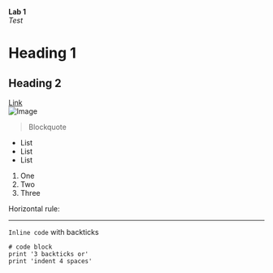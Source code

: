 **Lab 1**  
*Test*  
# Heading 1  
## Heading 2  
[Link](http://a.com)  
![Image](http://url/a.png)  
> Blockquote  
* List
* List
* List
1. One  
2. Two  
3. Three
  
Horizontal rule:

---
`Inline code` with backticks

```
# code block
print '3 backticks or'
print 'indent 4 spaces'
```
